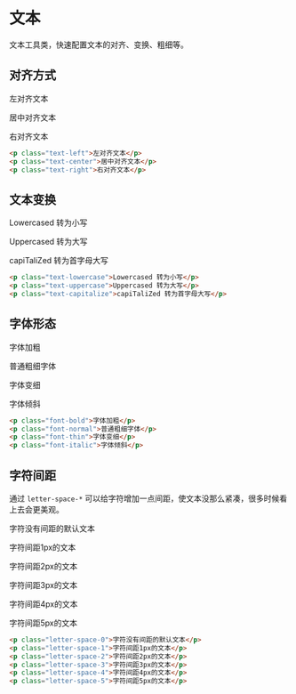 # 文本

文本工具类，快速配置文本的对齐、变换、粗细等。

## 对齐方式

<div class="demo">
    <p class="text-left">左对齐文本</p>
    <p class="text-center">居中对齐文本</p>
    <p class="text-right">右对齐文本</p>
</div>

```html
<p class="text-left">左对齐文本</p>
<p class="text-center">居中对齐文本</p>
<p class="text-right">右对齐文本</p>
```

## 文本变换

<div class="demo">
    <p class="text-lowercase">Lowercased 转为小写</p>
    <p class="text-uppercase">Uppercased 转为大写</p>
    <p class="text-capitalize">capiTaliZed 转为首字母大写</p>
</div>

```html
<p class="text-lowercase">Lowercased 转为小写</p>
<p class="text-uppercase">Uppercased 转为大写</p>
<p class="text-capitalize">capiTaliZed 转为首字母大写</p>
```

## 字体形态

<div class="demo">
    <p class="font-bold">字体加粗</p>
    <p class="font-normal">普通粗细字体</p>
    <p class="font-thin">字体变细</p>
    <p class="font-italic">字体倾斜</p>
</div>

```html
<p class="font-bold">字体加粗</p>
<p class="font-normal">普通粗细字体</p>
<p class="font-thin">字体变细</p>
<p class="font-italic">字体倾斜</p>
```

## 字符间距

通过 `letter-space-*` 可以给字符增加一点间距，使文本没那么紧凑，很多时候看上去会更美观。

<div class="demo">
    <p class="letter-space-0">字符没有间距的默认文本</p>
    <p class="letter-space-1">字符间距1px的文本</p>
    <p class="letter-space-2">字符间距2px的文本</p>
    <p class="letter-space-3">字符间距3px的文本</p>
    <p class="letter-space-4">字符间距4px的文本</p>
    <p class="letter-space-5">字符间距5px的文本</p>
</div>

```html
<p class="letter-space-0">字符没有间距的默认文本</p>
<p class="letter-space-1">字符间距1px的文本</p>
<p class="letter-space-2">字符间距2px的文本</p>
<p class="letter-space-3">字符间距3px的文本</p>
<p class="letter-space-4">字符间距4px的文本</p>
<p class="letter-space-5">字符间距5px的文本</p>
```
